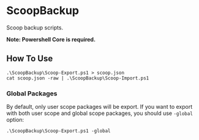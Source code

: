 # ScoopBackup

Scoop backup scripts.

**Note: Powershell Core is required.**

## How To Use

``` pwsh
.\ScoopBackup\Scoop-Export.ps1 > scoop.json
cat scoop.json -raw | .\ScoopBackup\Scoop-Import.ps1
```

### Global Packages

By default, only user scope packages will be export.
If you want to export with both user scope and global scope packages, you should use `-global` option:

``` pwsh
.\ScoopBackup\Scoop-Export.ps1 -global
```

